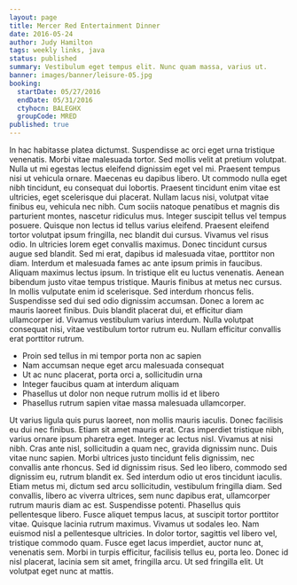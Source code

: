 ```yaml
---
layout: page
title: Mercer Red Entertainment Dinner
date: 2016-05-24
author: Judy Hamilton
tags: weekly links, java
status: published
summary: Vestibulum eget tempus elit. Nunc quam massa, varius ut.
banner: images/banner/leisure-05.jpg
booking:
  startDate: 05/27/2016
  endDate: 05/31/2016
  ctyhocn: BALEGHX
  groupCode: MRED
published: true
---
```

In hac habitasse platea dictumst. Suspendisse ac orci eget urna tristique venenatis. Morbi vitae malesuada tortor. Sed mollis velit at pretium volutpat. Nulla ut mi egestas lectus eleifend dignissim eget vel mi. Praesent tempus nisi ut vehicula ornare. Maecenas eu dapibus libero. Ut commodo nulla eget nibh tincidunt, eu consequat dui lobortis. Praesent tincidunt enim vitae est ultricies, eget scelerisque dui placerat. Nullam lacus nisi, volutpat vitae finibus eu, vehicula nec nibh. Cum sociis natoque penatibus et magnis dis parturient montes, nascetur ridiculus mus. Integer suscipit tellus vel tempus posuere. Quisque non lectus id tellus varius eleifend. Praesent eleifend tortor volutpat ipsum fringilla, nec blandit dui cursus. Vivamus vel risus odio. In ultricies lorem eget convallis maximus.
Donec tincidunt cursus augue sed blandit. Sed mi erat, dapibus id malesuada vitae, porttitor non diam. Interdum et malesuada fames ac ante ipsum primis in faucibus. Aliquam maximus lectus ipsum. In tristique elit eu luctus venenatis. Aenean bibendum justo vitae tempus tristique. Mauris finibus at metus nec cursus. In mollis vulputate enim id scelerisque. Sed interdum rhoncus felis. Suspendisse sed dui sed odio dignissim accumsan. Donec a lorem ac mauris laoreet finibus. Duis blandit placerat dui, et efficitur diam ullamcorper id. Vivamus vestibulum varius interdum. Nulla volutpat consequat nisi, vitae vestibulum tortor rutrum eu. Nullam efficitur convallis erat porttitor rutrum.

* Proin sed tellus in mi tempor porta non ac sapien
* Nam accumsan neque eget arcu malesuada consequat
* Ut ac nunc placerat, porta orci a, sollicitudin urna
* Integer faucibus quam at interdum aliquam
* Phasellus ut dolor non neque rutrum mollis id et libero
* Phasellus rutrum sapien vitae massa malesuada ullamcorper.

Ut varius ligula quis purus laoreet, non mollis mauris iaculis. Donec facilisis eu dui nec finibus. Etiam sit amet mauris erat. Cras imperdiet tristique nibh, varius ornare ipsum pharetra eget. Integer ac lectus nisl. Vivamus at nisi nibh. Cras ante nisl, sollicitudin a quam nec, gravida dignissim nunc. Duis vitae nunc sapien. Morbi ultrices justo tincidunt felis dignissim, nec convallis ante rhoncus. Sed id dignissim risus.
Sed leo libero, commodo sed dignissim eu, rutrum blandit ex. Sed interdum odio ut eros tincidunt iaculis. Etiam metus mi, dictum sed arcu sollicitudin, vestibulum fringilla diam. Sed convallis, libero ac viverra ultrices, sem nunc dapibus erat, ullamcorper rutrum mauris diam ac est. Suspendisse potenti. Phasellus quis pellentesque libero. Fusce aliquet tempus lacus, at suscipit tortor porttitor vitae. Quisque lacinia rutrum maximus. Vivamus ut sodales leo. Nam euismod nisl a pellentesque ultricies. In dolor tortor, sagittis vel libero vel, tristique commodo quam. Fusce eget lacus imperdiet, auctor nunc at, venenatis sem. Morbi in turpis efficitur, facilisis tellus eu, porta leo. Donec id nisl placerat, lacinia sem sit amet, fringilla arcu. Ut sed fringilla elit. Ut volutpat eget nunc at mattis.
